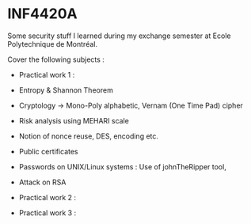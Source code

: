 # INF4420A
Some security stuff I learned during my exchange semester at Ecole Polytechnique de Montréal.

Cover the following subjects :
* Practical work 1 :
 * Entropy & Shannon Theorem
 * Cryptology -> Mono-Poly alphabetic, Vernam (One Time Pad) cipher
 * Risk analysis using MEHARI scale
 * Notion of nonce reuse, DES, encoding etc.
 * Public certificates
 * Passwords on UNIX/Linux systems : Use of johnTheRipper tool, 
 * Attack on RSA
* Practical work 2 :

* Practical work 3 :
 
